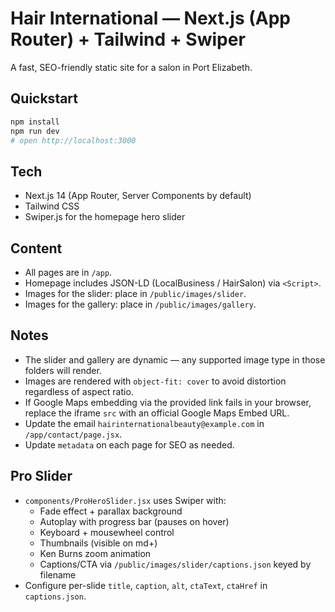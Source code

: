 # Hair International — Next.js (App Router) + Tailwind + Swiper

A fast, SEO-friendly static site for a salon in Port Elizabeth.

## Quickstart

```bash
npm install
npm run dev
# open http://localhost:3000
```

## Tech

- Next.js 14 (App Router, Server Components by default)
- Tailwind CSS
- Swiper.js for the homepage hero slider

## Content

- All pages are in `/app`.
- Homepage includes JSON-LD (LocalBusiness / HairSalon) via `<Script>`.
- Images for the slider: place in `/public/images/slider`.
- Images for the gallery: place in `/public/images/gallery`.

## Notes

- The slider and gallery are dynamic — any supported image type in those folders will render.
- Images are rendered with `object-fit: cover` to avoid distortion regardless of aspect ratio.
- If Google Maps embedding via the provided link fails in your browser, replace the iframe `src` with an official Google Maps Embed URL.
- Update the email `hairinternationalbeauty@example.com` in `/app/contact/page.jsx`.
- Update `metadata` on each page for SEO as needed.

## Pro Slider

- `components/ProHeroSlider.jsx` uses Swiper with:
  - Fade effect + parallax background
  - Autoplay with progress bar (pauses on hover)
  - Keyboard + mousewheel control
  - Thumbnails (visible on md+)
  - Ken Burns zoom animation
  - Captions/CTA via `/public/images/slider/captions.json` keyed by filename
- Configure per-slide `title`, `caption`, `alt`, `ctaText`, `ctaHref` in `captions.json`.
